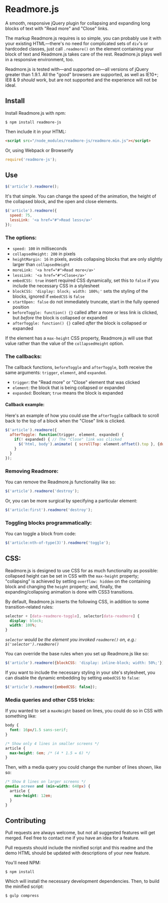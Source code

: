# Readmore.js

A smooth, responsive jQuery plugin for collapsing and expanding long blocks of text with "Read more" and "Close" links.

The markup Readmore.js requires is so simple, you can probably use it with your existing HTML—there's no need for complicated sets of `div`'s or hardcoded classes, just call `.readmore()` on the element containing your block of text and Readmore.js takes care of the rest. Readmore.js plays well in a responsive environment, too.

Readmore.js is tested with—and supported on—all versions of jQuery greater than 1.9.1. All the "good" browsers are supported, as well as IE10+; IE8 & 9 _should_ work, but are not supported and the experience will not be ideal.


## Install

Install Readmore.js with npm:

```
$ npm install readmore-js
```

Then include it in your HTML:

```html
<script src="/node_modules/readmore-js/readmore.min.js"></script>
```

Or, using Webpack or Browserify

```javascript
require('readmore-js');
```


## Use

```javascript
$('article').readmore();
```

It's that simple. You can change the speed of the animation, the height of the collapsed block, and the open and close elements.

```javascript
$('article').readmore({
  speed: 75,
  lessLink: '<a href="#">Read less</a>'
});
```

### The options:

* `speed: 100` in milliseconds
* `collapsedHeight: 200` in pixels
* `heightMargin: 16` in pixels, avoids collapsing blocks that are only slightly larger than `collapsedHeight`
* `moreLink: '<a href="#">Read more</a>'`
* `lessLink: '<a href="#">Close</a>'`
* `embedCSS: true` insert required CSS dynamically, set this to `false` if you include the necessary CSS in a stylesheet
* `blockCSS: 'display: block; width: 100%;'` sets the styling of the blocks, ignored if `embedCSS` is `false`
* `startOpen: false` do not immediately truncate, start in the fully opened position
* `beforeToggle: function() {}` called after a more or less link is clicked, but *before* the block is collapsed or expanded
* `afterToggle: function() {}` called *after* the block is collapsed or expanded

If the element has a `max-height` CSS property, Readmore.js will use that value rather than the value of the `collapsedHeight` option.

### The callbacks:

The callback functions, `beforeToggle` and `afterToggle`, both receive the same arguments: `trigger`, `element`, and `expanded`.

* `trigger`: the "Read more" or "Close" element that was clicked
* `element`: the block that is being collapsed or expanded
* `expanded`: Boolean; `true` means the block is expanded

#### Callback example:

Here's an example of how you could use the `afterToggle` callback to scroll back to the top of a block when the "Close" link is clicked.

```javascript
$('article').readmore({
  afterToggle: function(trigger, element, expanded) {
    if(! expanded) { // The "Close" link was clicked
      $('html, body').animate( { scrollTop: element.offset().top }, {duration: 100 } );
    }
  }
});
```

### Removing Readmore:

You can remove the Readmore.js functionality like so:

```javascript
$('article').readmore('destroy');
```

Or, you can be more surgical by specifying a particular element:

```javascript
$('article:first').readmore('destroy');
```

### Toggling blocks programmatically:

You can toggle a block from code:

```javascript
$('article:nth-of-type(3)').readmore('toggle');
```


## CSS:

Readmore.js is designed to use CSS for as much functionality as possible: collapsed height can be set in CSS with the `max-height` property; "collapsing" is achieved by setting `overflow: hidden` on the containing block and changing the `height` property; and, finally, the expanding/collapsing animation is done with CSS3 transitions.

By default, Readmore.js inserts the following CSS, in addition to some transition-related rules:

```css
selector + [data-readmore-toggle], selector[data-readmore] {
  display: block;
  width: 100%;
}
```

_`selector` would be the element you invoked `readmore()` on, e.g.: `$('selector').readmore()`_

You can override the base rules when you set up Readmore.js like so:

```javascript
$('article').readmore({blockCSS: 'display: inline-block; width: 50%;'});
```

If you want to include the necessary styling in your site's stylesheet, you can disable the dynamic embedding by setting `embedCSS` to `false`:

```javascript
$('article').readmore({embedCSS: false});
```

### Media queries and other CSS tricks:

If you wanted to set a `maxHeight` based on lines, you could do so in CSS with something like:

```css
body {
  font: 16px/1.5 sans-serif;
}

/* Show only 4 lines in smaller screens */
article {
  max-height: 6em; /* (4 * 1.5 = 6) */
}
```

Then, with a media query you could change the number of lines shown, like so:

```css
/* Show 8 lines on larger screens */
@media screen and (min-width: 640px) {
  article {
    max-height: 12em;
  }
}
```


## Contributing

Pull requests are always welcome, but not all suggested features will get merged. Feel free to contact me if you have an idea for a feature.

Pull requests should include the minified script and this readme and the demo HTML should be updated with descriptions of your new feature. 

You'll need NPM:

```
$ npm install
```

Which will install the necessary development dependencies. Then, to build the minified script:

```
$ gulp compress
```

